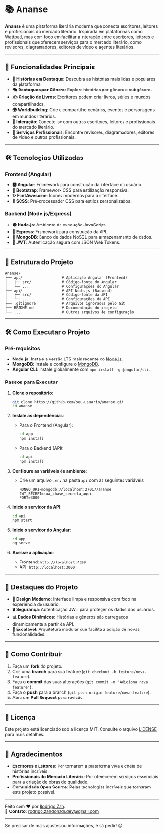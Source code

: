 # 📚 Ananse

**Ananse** é uma plataforma literária moderna que conecta escritores, leitores e profissionais do mercado literário. Inspirada em plataformas como Wattpad, mas com foco em facilitar a interação entre escritores, leitores e profissionais que oferecem serviços para o mercado literário, como revisores, diagramadores, editores de vídeo e agentes literários.

---

## 🚀 Funcionalidades Principais

- **📖 Histórias em Destaque**: Descubra as histórias mais lidas e populares da plataforma.
- **🎭 Destaques por Gênero**: Explore histórias por gênero e subgênero.
- **✍️ Criação de Livros**: Escritores podem criar livros, séries e mundos compartilhados.
- **🌍 Worldbuilding**: Crie e compartilhe cenários, eventos e personagens em mundos literários.
- **👥 Interação**: Conecte-se com outros escritores, leitores e profissionais do mercado literário.
- **💼 Serviços Profissionais**: Encontre revisores, diagramadores, editores de vídeo e outros profissionais.

---

## 🛠️ Tecnologias Utilizadas

### Frontend (Angular)
- **🅰️ Angular**: Framework para construção da interface do usuário.
- **🎨 Bootstrap**: Framework CSS para estilização responsiva.
- **✨ FontAwesome**: Ícones modernos para a interface.
- **💅 SCSS**: Pré-processador CSS para estilos personalizados.

### Backend (Node.js/Express)
- **🟢 Node.js**: Ambiente de execução JavaScript.
- **🚂 Express**: Framework para construção da API.
- **🍃 MongoDB**: Banco de dados NoSQL para armazenamento de dados.
- **🔐 JWT**: Autenticação segura com JSON Web Tokens.

---

## 📂 Estrutura do Projeto

```
Ananse/
├── app/                  # Aplicação Angular (Frontend)
│   ├── src/              # Código-fonte do Angular
│   └── ...               # Configurações do Angular
├── api/                  # API Node.js (Backend)
│   ├── src/              # Código-fonte da API
│   └── ...               # Configurações da API
├── .gitignore            # Arquivos ignorados pelo Git
├── README.md             # Documentação do projeto
└── ...                   # Outros arquivos de configuração
```

---

## 🛠️ Como Executar o Projeto

### Pré-requisitos

- **Node.js**: Instale a versão LTS mais recente do [Node.js](https://nodejs.org/).
- **MongoDB**: Instale e configure o [MongoDB](https://www.mongodb.com/).
- **Angular CLI**: Instale globalmente com `npm install -g @angular/cli`.

### Passos para Executar

1. **Clone o repositório**:
   ```bash
   git clone https://github.com/seu-usuario/ananse.git
   cd ananse
   ```

2. **Instale as dependências**:
   - Para o Frontend (Angular):
     ```bash
     cd app
     npm install
     ```
   - Para o Backend (API):
     ```bash
     cd api
     npm install
     ```

3. **Configure as variáveis de ambiente**:
   - Crie um arquivo `.env` na pasta `api` com as seguintes variáveis:
     ```env
     MONGO_URI=mongodb://localhost:27017/ananse
     JWT_SECRET=sua_chave_secreta_aqui
     PORT=3000
     ```

4. **Inicie o servidor da API**:
   ```bash
   cd api
   npm start
   ```

5. **Inicie o servidor do Angular**:
   ```bash
   cd app
   ng serve
   ```

6. **Acesse a aplicação**:
   - Frontend: `http://localhost:4200`
   - API: `http://localhost:3000`

---

## 🌟 Destaques do Projeto

- **🎨 Design Moderno**: Interface limpa e responsiva com foco na experiência do usuário.
- **🔒 Segurança**: Autenticação JWT para proteger os dados dos usuários.
- **📊 Dados Dinâmicos**: Histórias e gêneros são carregados dinamicamente a partir da API.
- **🚀 Escalável**: Arquitetura modular que facilita a adição de novas funcionalidades.

---

## 🤝 Como Contribuir

1. Faça um **fork** do projeto.
2. Crie uma **branch** para sua feature (`git checkout -b feature/nova-feature`).
3. Faça o **commit** das suas alterações (`git commit -m 'Adiciona nova feature'`).
4. Faça o **push** para a branch (`git push origin feature/nova-feature`).
5. Abra um **Pull Request** para revisão.

---

## 📄 Licença

Este projeto está licenciado sob a licença MIT. Consulte o arquivo [LICENSE](LICENSE) para mais detalhes.

---

## 🙏 Agradecimentos

- **Escritores e Leitores**: Por tornarem a plataforma viva e cheia de histórias incríveis.
- **Profissionais do Mercado Literário**: Por oferecerem serviços essenciais para a criação de obras de qualidade.
- **Comunidade Open Source**: Pelas tecnologias incríveis que tornaram este projeto possível.

---

Feito com ❤️ por [Rodrigo Zan](https://github.com/rodrigozan).  
📧 **Contato**: [rodrigo.zandonadi.dev@gmail.com](mailto:rodrigo.zandonadi.dev@gmail.com)

---

Se precisar de mais ajustes ou informações, é só pedir! 😊